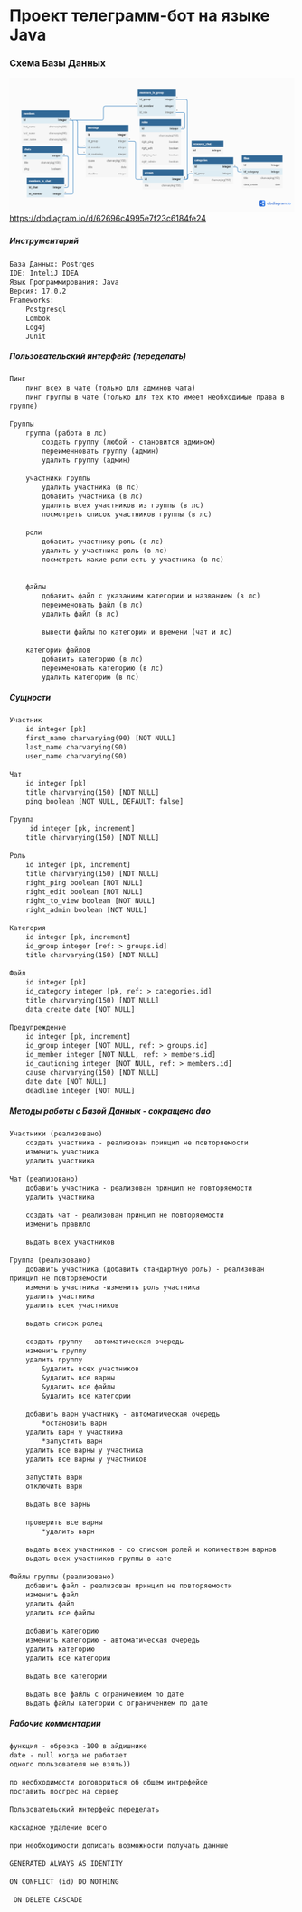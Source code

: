 # Проект телеграмм-бот на языке Java
### Схема Базы Данных
![picture](raw/erdiagram.png)
https://dbdiagram.io/d/62696c4995e7f23c6184fe24
###
##### Инструментарий
    База Данных: Postrges 
    IDE: InteliJ IDEA
    Язык Программирования: Java 
    Версия: 17.0.2
    Frameworks: 
        Postgresql
        Lombok
        Log4j
        JUnit

##### Пользовательский интерфейс (переделать)
    Пинг
        пинг всех в чате (только для админов чата)
        пинг группы в чате (только для тех кто имеет необходимые права в группе)

    Группы
        группа (работа в лс)
            создать группу (любой - становится админом)
            переименновать группу (админ)
            удалить группу (админ)

        участники группы
            удалить участника (в лс)
            добавить участника (в лс)
            удалить всех участников из группы (в лс)
            посмотреть список участников группы (в лс)

        роли
            добавить участнику роль (в лс)
            удалить у участника роль (в лс)
            посмотреть какие роли есть у участника (в лс)


        файлы
            добавить файл с указанием категории и названием (в лс)
            переименовать файл (в лс)
            удалить файл (в лс)

            вывести файлы по категории и времени (чат и лс)

        категории файлов
            добавить категорию (в лс)
            переименовать категорию (в лс)
            удалить категорию (в лс)

##### Сущности
    Участник
        id integer [pk] 
        first_name charvarying(90) [NOT NULL]
        last_name charvarying(90)
        user_name charvarying(90)

    Чат
        id integer [pk]
        title charvarying(150) [NOT NULL]
        ping boolean [NOT NULL, DEFAULT: false]

    Группа
         id integer [pk, increment]
        title charvarying(150) [NOT NULL]

    Роль
        id integer [pk, increment]
        title charvarying(150) [NOT NULL]
        right_ping boolean [NOT NULL]
        right_edit boolean [NOT NULL]
        right_to_view boolean [NOT NULL]
        right_admin boolean [NOT NULL]

    Категория
        id integer [pk, increment]
        id_group integer [ref: > groups.id]
        title charvarying(150) [NOT NULL]

    Файл
        id integer [pk]
        id_category integer [pk, ref: > categories.id]
        title charvarying(150) [NOT NULL]
        data_create date [NOT NULL]

    Предупреждение
        id integer [pk, increment]
        id_group integer [NOT NULL, ref: > groups.id]
        id_member integer [NOT NULL, ref: > members.id]
        id_cautioning integer [NOT NULL, ref: > members.id]
        cause charvarying(150) [NOT NULL]
        date date [NOT NULL]
        deadline integer [NOT NULL]

##### Методы работы с Базой Данных - сокращено dao
    Участники (реализовано)
        создать участника - реализован принцип не повторяемости 
        изменить участника
        удалить участника

    Чат (реализовано)
        добавить участника - реализован принцип не повторяемости
        удалить участника

        создать чат - реализован принцип не повторяемости
        изменить правило

        выдать всех участников

    Группа (реализовано)
        добавить участника (добавить стандартную роль) - реализован принцип не повторяемости
        изменить участника -изменить роль участника
        удалить участника
        удалить всех участников

        выдать список ролец

        создать группу - автоматическая очередь
        изменить группу
        удалить группу
            &удалить всех участников
            &удалить все варны
            &удалить все файлы
            &удалить все категории

        добавить варн участнику - автоматическая очередь
            *остановить варн
        удалить варн у участника
            *запустить варн
        удалить все варны у участника
        удалить все варны у участников

        запустить варн
        отключить варн

        выдать все варны

        проверить все варны
            *удалить варн

        выдать всех участников - со списком ролей и количеством варнов
        выдать всех участников группы в чате

    Файлы группы (реализовано)
        добавить файл - реализован принцип не повторяемости
        изменить файл
        удалить файл
        удалить все файлы

        добавить категорию
        изменить категорию - автоматическая очередь
        удалить категорию
        удалить все категории

        выдать все категории

        выдать все файлы с ограничением по дате
        выдать файлы категории с ограничением по дате

##### Рабочие комментарии
    функция - обрезка -100 в айдишнике
    date - null когда не работает
    одного пользователя не взять))

    по необходимости договориться об общем интрефейсе
    поставить посгрес на сервер
    
    Пользовательский интерфейс переделать

    каскадное удаление всего

    при необходимости дописать возможности получать данные

    GENERATED ALWAYS AS IDENTITY

    ON CONFLICT (id) DO NOTHING
    
     ON DELETE CASCADE
    
    